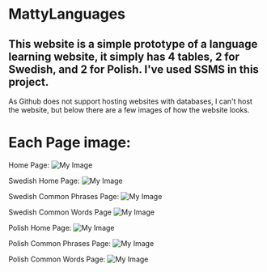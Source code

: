 # MattyLanguages
 This website is a simple prototype of a language learning website, it simply has 4 tables, 2 for Swedish, and 2 for Polish. I've used SSMS in this project.
 ----
 As Github does not support hosting websites with databases, I can't host the website, but below there are a few images of how the website looks.
 # Each Page image:
 Home Page:
 ![My Image](https://i.imgur.com/lOPSuc0.png)

 Swedish Home Page:
 ![My Image](https://i.imgur.com/478RFoG.png)

 Swedish Common Phrases Page:
  ![My Image](https://i.imgur.com/bK86ACz.png)
 
 Swedish Common Words Page
 ![My Image](https://i.imgur.com/hGyHt7I.png)

 Polish Home Page:
  ![My Image](https://i.imgur.com/HywTcKH.png)

 Polish Common Phrases Page:
  ![My Image](https://i.imgur.com/ULTI2rK.png)

 Polish Common Words Page:
 ![My Image](https://i.imgur.com/GFdiBaK.png)

 
